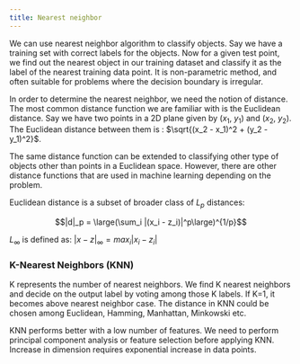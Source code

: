 ```yaml
---
title: Nearest neighbor
---
```


We can use nearest neighbor algorithm to classify objects. Say we have a training set with correct labels for the objects. Now for a given test point, we find out the nearest object in our training dataset and classify it as the label of the nearest training data point. It is non-parametric method, and often suitable for problems where the decision boundary is irregular.

In order to determine the nearest neighbor, we need the notion of distance. The most common distance function we are familiar with is the Euclidean distance. Say we have two points in a 2D plane given by ($x_1$, $y_1$) and ($x_2$, $y_2$). The Euclidean distance between them is : $\sqrt{(x_2 - x_1)^2 + (y_2 - y_1)^2}$.

The same distance function can be extended to classifying other type of objects other than points in a Euclidean space. However, there are other distance functions that are used in machine learning depending on the problem.

Euclidean distance is a subset of broader class of $L_p$ distances:

$$|d|_p = \large(\sum_i |(x_i - z_i)|^p\large)^{1/p}$$

$L_{\infty}$ is defined as: $|x-z|_{\infty} = max_i |x_i - z_i|$


### K-Nearest Neighbors (KNN)

K represents the number of nearest neighbors. We find K nearest neighbors and decide on the output label by voting among those K labels. If K=1, it becomes above nearest neighbor case. The distance in KNN could be chosen among Euclidean, Hamming, Manhattan, Minkowski etc.

KNN performs better with a low number of features. We need to perform principal component analysis or feature selection before applying KNN. Increase in dimension requires exponential increase in data points.
